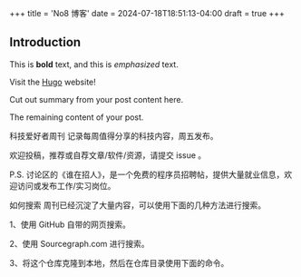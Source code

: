 +++
title = 'No8 博客'
date = 2024-07-18T18:51:13-04:00
draft = true
+++

## Introduction

This is **bold** text, and this is *emphasized* text.

Visit the [Hugo](https://gohugo.io) website!

Cut out summary from your post content here.


The remaining content of your post.

科技爱好者周刊
记录每周值得分享的科技内容，周五发布。

欢迎投稿，推荐或自荐文章/软件/资源，请提交 issue 。

P.S. 讨论区的《谁在招人》，是一个免费的程序员招聘帖，提供大量就业信息，欢迎访问或发布工作/实习岗位。

如何搜索
周刊已经沉淀了大量内容，可以使用下面的几种方法进行搜索。

1、使用 GitHub 自带的网页搜索。

2、使用 Sourcegraph.com 进行搜索。

3、将这个仓库克隆到本地，然后在仓库目录使用下面的命令。
